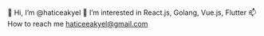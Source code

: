 👋 Hi, I’m @haticeakyel
👀 I’m interested in React.js, Golang, Vue.js, Flutter
📫 How to reach me haticeeakyel@gmail.com
